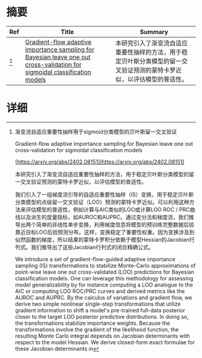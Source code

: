 # 摘要

| Ref | Title | Summary |
| --- | --- | --- |
| [^1] | [Gradient-flow adaptive importance sampling for Bayesian leave one out cross-validation for sigmoidal classification models](https://arxiv.org/abs/2402.08151) | 本研究引入了渐变流自适应重要性抽样的方法，用于稳定贝叶斯分类模型的留一交叉验证预测的蒙特卡罗近似，以评估模型的普适性。 |

# 详细

[^1]: 渐变流自适应重要性抽样用于sigmoid分类模型的贝叶斯留一交叉验证

    Gradient-flow adaptive importance sampling for Bayesian leave one out cross-validation for sigmoidal classification models

    [https://arxiv.org/abs/2402.08151](https://arxiv.org/abs/2402.08151)

    本研究引入了渐变流自适应重要性抽样的方法，用于稳定贝叶斯分类模型的留一交叉验证预测的蒙特卡罗近似，以评估模型的普适性。

    

    我们引入了一组梯度流引导的自适应重要性抽样（IS）变换，用于稳定贝叶斯分类模型的点级留一交叉验证（LOO）预测的蒙特卡罗近似。可以利用这种方法来评估模型的普适性，例如计算与AIC类似的LOO或计算LOO ROC / PRC曲线以及派生的度量指标，如AUROC和AUPRC。通过变分法和梯度流，我们推导出两个简单的非线性单步变换，利用梯度信息将模型的预训练完整数据后验靠近目标LOO后验预测分布。这样，变换稳定了重要性权重。因为变换涉及到似然函数的梯度，所以结果的蒙特卡罗积分依赖于模型Hessian的Jacobian行列式。我们推导出了这些Jacobian行列式的闭合精确公式。

    We introduce a set of gradient-flow-guided adaptive importance sampling (IS) transformations to stabilize Monte-Carlo approximations of point-wise leave one out cross-validated (LOO) predictions for Bayesian classification models. One can leverage this methodology for assessing model generalizability by for instance computing a LOO analogue to the AIC or computing LOO ROC/PRC curves and derived metrics like the AUROC and AUPRC. By the calculus of variations and gradient flow, we derive two simple nonlinear single-step transformations that utilize gradient information to shift a model's pre-trained full-data posterior closer to the target LOO posterior predictive distributions. In doing so, the transformations stabilize importance weights. Because the transformations involve the gradient of the likelihood function, the resulting Monte Carlo integral depends on Jacobian determinants with respect to the model Hessian. We derive closed-form exact formulae for these Jacobian determinants in
    

